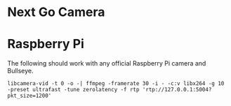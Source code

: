 # Next Go Camera

# Raspberry Pi

The following should work with any official Raspberry Pi camera and Bullseye.

```
libcamera-vid -t 0 -o -| ffmpeg -framerate 30 -i - -c:v libx264 -g 10 -preset ultrafast -tune zerolatency -f rtp 'rtp://127.0.0.1:5004?pkt_size=1200'
```